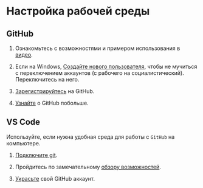 # Настройка рабочей среды

## GitHub
1. Ознакомьтесь с возможностями и примером использования в [видео](https://youtu.be/1B_EYsIx_p0).

1. Если на Windows, [Создайте нового пользователя](https://youtu.be/OVYFpZsi78Y), чтобы не мучиться с переключением аккаунтов (с рабочего на социалистический). Переключитесь на него.

1. [Зарегистрируйтесь](https://vertex-academy.com/tutorials/ru/kak-zaregistrirovatsya-na-`GitHub`/) на GitHub.

1. [Узнайте](https://youtu.be/uJJ8iWHIe8g) о GitHub побольше.

## VS Code
Используйте, если нужна удобная среда для работы с `GitHub` на компьютере.

1. [Подключите git](https://youtu.be/P61d0FJJhiQ).

1. Пройдитесь по замечательному [обзору возможностей](https://www.youtube.com/watch?v=Y4ezhxE7HPw).

1. [Украсьте](https://www.youtube.com/watch?v=O8knJcn5b-w) свой GitHub аккаунт.